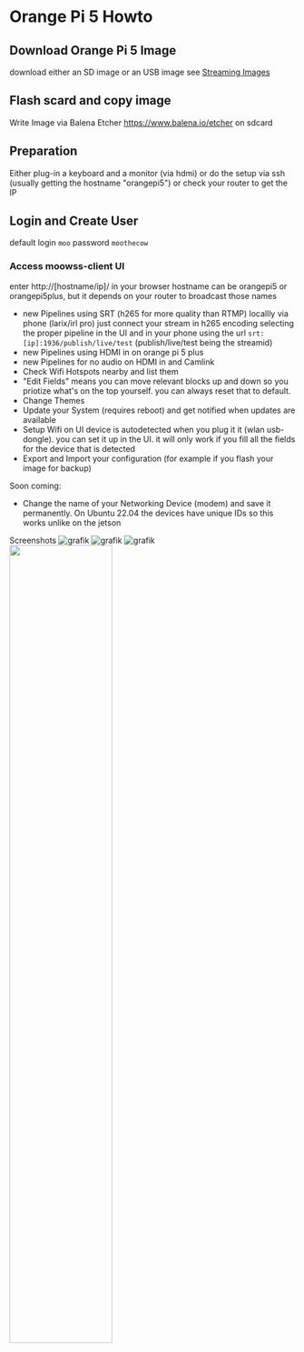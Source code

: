 # Orange Pi 5 Howto
## Download Orange Pi 5 Image
download either an SD image or an USB image see [Streaming Images](https://github.com/moo-the-cow/Streaming-Images)
## Flash scard and copy image
Write Image via Balena Etcher https://www.balena.io/etcher on sdcard 
## Preparation
Either plug-in a keyboard and a monitor (via hdmi) or do the setup via ssh (usually getting the hostname "orangepi5") or check your router to get the IP
## Login and Create User
default login `moo` password `moothecow`

### Access moowss-client UI
enter http://[hostname/ip]/ in your browser
hostname can be orangepi5 or orangepi5plus, but it depends on your router to broadcast those names
+ new Pipelines using SRT (h265 for more quality than RTMP) locallly via phone (larix/irl pro)
just connect your stream in h265 encoding selecting the proper pipeline in the UI
and in your phone using the url `srt:[ip]:1936/publish/live/test` (publish/live/test being the streamid)
+ new Pipelines using HDMI in on orange pi 5 plus
+ new Pipelines for no audio on HDMI in and Camlink
+ Check Wifi Hotspots nearby and list them
+ "Edit Fields" means you can move relevant blocks up and down so you priotize what's on the top yourself. you can always reset that to default.
+ Change Themes
+ Update your System (requires reboot) and get notified when updates are available
+ Setup Wifi on UI
device is autodetected when you plug it it (wlan usb-dongle). you can set it up in the UI. it will only work if you fill all the fields for the device that is detected
+ Export and Import your configuration (for example if you flash your image for backup)

Soon coming:
+ Change the name of your Networking Device (modem) and save it permanently. On Ubuntu 22.04 the devices have unique IDs so this works unlike on the jetson

Screenshots
![grafik](https://github.com/moo-the-cow/streaming-tutorial/assets/34907770/9759133a-ffc3-46d7-b6b3-3dd6c5bbfd52)
![grafik](https://github.com/moo-the-cow/streaming-tutorial/assets/34907770/444a96b0-cc83-4393-aa61-6a3a3d5dd17f)
![grafik](https://github.com/moo-the-cow/streaming-tutorial/assets/34907770/360ec161-774e-40c5-95e0-b702c4d1e4c9)
<img src="https://user-images.githubusercontent.com/34907770/360ec161-774e-40c5-95e0-b702c4d1e4c9.png" width="60%" />
